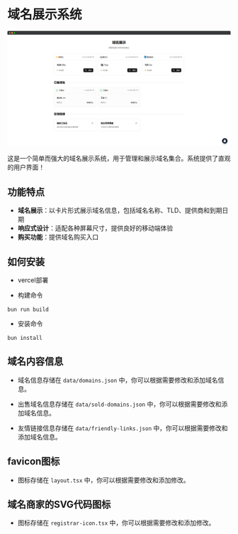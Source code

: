 # 域名展示系统

![](/1742609167462.png)

这是一个简单而强大的域名展示系统，用于管理和展示域名集合。系统提供了直观的用户界面！

## 功能特点

- **域名展示**：以卡片形式展示域名信息，包括域名名称、TLD、提供商和到期日期
- **响应式设计**：适配各种屏幕尺寸，提供良好的移动端体验
- **购买功能**：提供域名购买入口

## 如何安装

- vercel部署

- 构建命令 
```
bun run build
```

- 安装命令
```
bun install
```

## 域名内容信息

- 域名信息存储在 `data/domains.json` 中，你可以根据需要修改和添加域名信息。

- 出售域名信息存储在 `data/sold-domains.json` 中，你可以根据需要修改和添加域名信息。

- 友情链接信息存储在 `data/friendly-links.json` 中，你可以根据需要修改和添加域名信息。

## favicon图标
- 图标存储在 `layout.tsx` 中，你可以根据需要修改和添加修改。

## 域名商家的SVG代码图标
- 图标存储在 `registrar-icon.tsx` 中，你可以根据需要修改和添加修改。
